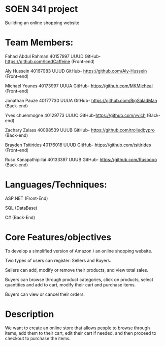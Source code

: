 # SOEN 341 project
 Builiding an online shopping website
 
 # Team Members:
 
 Fahad Abdul Rahman 40157997 UUUD GitHub- https://github.com/IcedCaffeine (Front-end)

 Aly Hussein 40167083 UUUD GitHub- https://github.com/Aly-Hussein (Front-end)

 Michael Younes 40173997 UUUA GitHub- https://github.com/MKMicheal (Front-end)

 Jonathan Pauze 40177730 UUUA GitHub- https://github.com/BigSaladMan (Back-end)

 Yves chuenmogne 40129773 UUUC GitHub-https://github.com/yvich (Back-end)

 Zachary Zalass 40098539 UUUB GitHub- https://github.com/trolledbypro (Back-end)

 Brayden Tsitirides 40176018 UUUD GitHub- https://github.com/tsitirides (Front-end)

 Ruso Kanapathipillai 40133397 UUUB GitHub- https://github.com/Rusoooo (Back-end)

# Languages/Techniques:

 ASP.NET (Front-End)

 SQL (DataBase)

 C# (Back-End)

 # Core Features/objectives
 
 To develop a simplified version of Amazon / an online shopping website.
 
 Two types of users can register: Sellers and Buyers.
 
 Sellers can add, modify or remove their products, and view total sales.
 
 Buyers can browse through product categories, click on products, select quantities and add to cart, modify their cart and purchase items.
 
 Buyers can view or cancel their orders.


 
 # Description
 
We want to create an online store that allows people to browse through items, add them to their cart, edit their cart if needed, and then proceed to checkout to purchase the items.
